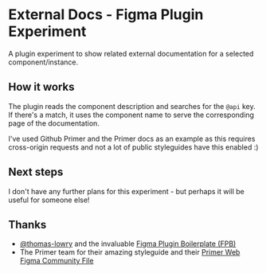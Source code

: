 # External Docs - Figma Plugin Experiment
A plugin experiment to show related external documentation for a selected component/instance.

## How it works
The plugin reads the component description and searches for the `@api` key. If there's a match, it uses the component name to serve the corresponding page of the documentation.

I've used Github Primer and the Primer docs as an example as this requires cross-origin requests and not a lot of public styleguides have this enabled :)

## Next steps
I don't have any further plans for this experiment - but perhaps it will be useful for someone else!

## Thanks
- [@thomas-lowry](https://github.com/thomas-lowry) and the invaluable [Figma Plugin Boilerplate (FPB)](https://github.com/thomas-lowry/figma-plugin-boilerplate#intro)
- The Primer team for their amazing styleguide and their [Primer Web Figma Community File](https://www.figma.com/community/file/854767373644076713)
